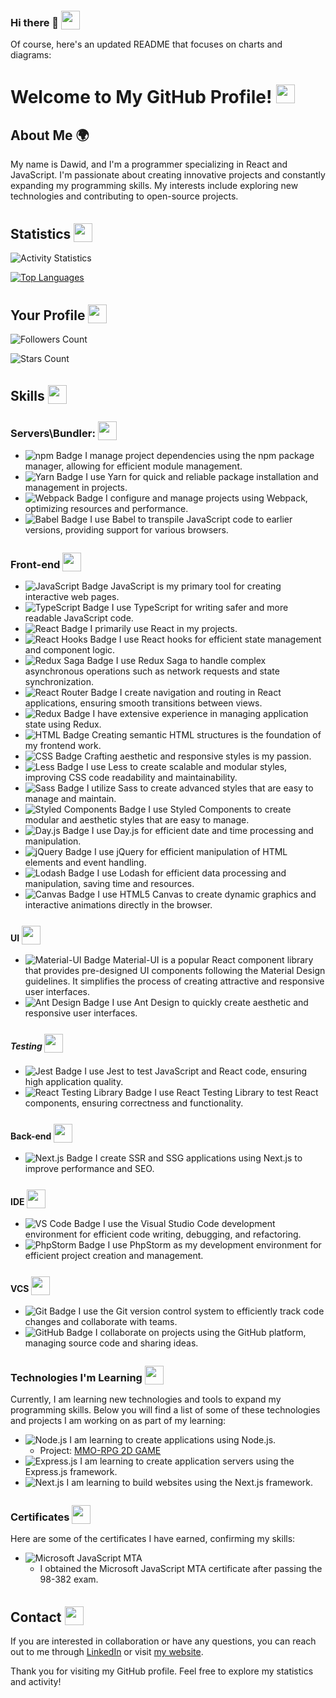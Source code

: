 ### Hi there 👋 <img src=" https://cdn4.iconfinder.com/data/icons/famous-characters-add-on-vol-1-flat/48/Famous_Character_-_Add_On_1-46-512.png" width="30" height="30" style="position:relative; top:5px;"> 

Of course, here's an updated README that focuses on charts and diagrams:

# Welcome to My GitHub Profile!  <img src="https://github.com/github.png" width="30" height="30">



## About Me 🌍

My name is Dawid, and I'm a programmer specializing in React and JavaScript. I'm passionate about creating innovative projects and constantly expanding my programming skills. My interests include exploring new technologies and contributing to open-source projects.


## Statistics  <img src="https://img.icons8.com/dusk/64/000000/statistics.png" width="30" height="30" style="position:relative; top:5px;"> 

![Activity Statistics](https://github-readme-stats.vercel.app/api?username=marksoft92&show_icons=true&theme=radical&count_private=true)

[![Top Languages](https://github-readme-stats.vercel.app/api/top-langs/?username=marksoft92&layout=compact&theme=radical&langs_count=10)](https://github.com/marksoft92)

## Your Profile <img src="https://img.icons8.com/color/48/000000/github.png" width="30" height="30" style="position:relative; top:5px;">

![Followers Count](https://img.shields.io/github/followers/marksoft92?label=Followers&style=social)

![Stars Count](https://img.shields.io/github/stars/marksoft92?label=Stars&style=social)

## Skills <img src="https://img.icons8.com/color/48/000000/code.png" width="30" height="30" style="position:relative; top:5px;">

### Servers\Bundler: <img src="https://img.icons8.com/color/48/000000/hammer.png" width="30" height="30" style="position:relative; top:5px;">
- ![npm Badge](https://img.shields.io/badge/-npm-CB3837?logo=npm&logoColor=white) I manage project dependencies using the npm package manager, allowing for efficient module management.
- ![Yarn Badge](https://img.shields.io/badge/-Yarn-2C8EBB?logo=yarn&logoColor=white) I use Yarn for quick and reliable package installation and management in projects.
- ![Webpack Badge](https://img.shields.io/badge/-Webpack-8DD6F9?logo=webpack&logoColor=white) I configure and manage projects using Webpack, optimizing resources and performance.
- ![Babel Badge](https://img.shields.io/badge/-Babel-F9DC3E?logo=babel&logoColor=white) I use Babel to transpile JavaScript code to earlier versions, providing support for various browsers.


### Front-end <img src="https://img.icons8.com/color/48/000000/web.png" width="30" height="30" style="position:relative; top:5px;">
- ![JavaScript Badge](https://img.shields.io/badge/-JavaScript-F7DF1E?logo=javascript&logoColor=white) JavaScript is my primary tool for creating interactive web pages.
- ![TypeScript Badge](https://img.shields.io/badge/-TypeScript-3178C6?logo=typescript&logoColor=white) I use TypeScript for writing safer and more readable JavaScript code.
- ![React Badge](https://img.shields.io/badge/-React-61DAFB?logo=react&logoColor=white) I primarily use React in my projects.
- ![React Hooks Badge](https://img.shields.io/badge/-React%20Hooks-61DAFB?logo=react&logoColor=white) I use React hooks for efficient state management and component logic.
- ![Redux Saga Badge](https://img.shields.io/badge/-Redux%20Saga-999999?logo=redux-saga&logoColor=white) I use Redux Saga to handle complex asynchronous operations such as network requests and state synchronization.
- ![React Router Badge](https://img.shields.io/badge/-React%20Router-CA4245?logo=react-router&logoColor=white) I create navigation and routing in React applications, ensuring smooth transitions between views.
- ![Redux Badge](https://img.shields.io/badge/-Redux-764ABC?logo=redux&logoColor=white) I have extensive experience in managing application state using Redux.
- ![HTML Badge](https://img.shields.io/badge/-HTML5-E34F26?logo=html5&logoColor=white) Creating semantic HTML structures is the foundation of my frontend work.
- ![CSS Badge](https://img.shields.io/badge/-CSS3-1572B6?logo=css3&logoColor=white) Crafting aesthetic and responsive styles is my passion.
- ![Less Badge](https://img.shields.io/badge/-Less-1D365D?logo=less&logoColor=white) I use Less to create scalable and modular styles, improving CSS code readability and maintainability.
- ![Sass Badge](https://img.shields.io/badge/-Sass-CC6699?logo=sass&logoColor=white) I utilize Sass to create advanced styles that are easy to manage and maintain.
- ![Styled Components Badge](https://img.shields.io/badge/-Styled%20Components-DB7093?logo=styled-components&logoColor=white) I use Styled Components to create modular and aesthetic styles that are easy to manage.
- ![Day.js Badge](https://img.shields.io/badge/-Day.js-F9C300?logo=javascript&logoColor=white) I use Day.js for efficient date and time processing and manipulation.
- ![jQuery Badge](https://img.shields.io/badge/-jQuery-0769AD?logo=jquery&logoColor=white) I use jQuery for efficient manipulation of HTML elements and event handling.
- ![Lodash Badge](https://img.shields.io/badge/-Lodash-14A800?logo=lodash&logoColor=white) I use Lodash for efficient data processing and manipulation, saving time and resources.
- ![Canvas Badge](https://img.shields.io/badge/-Canvas-150F1D?logo=html5&logoColor=white) I use HTML5 Canvas to create dynamic graphics and interactive animations directly in the browser.

#### UI <img src="https://img.icons8.com/color/48/000000/paint-palette.png" width="30" height="30" style="position:relative; top:5px;">
- ![Material-UI Badge](https://img.shields.io/badge/-Material--UI-0081CB?logo=material-ui&logoColor=white) Material-UI is a popular React component library that provides pre-designed UI components following the Material Design guidelines. It simplifies the process of creating attractive and responsive user interfaces.
- ![Ant Design Badge](https://img.shields.io/badge/-Ant%20Design-0170FE?logo=ant-design&logoColor=white) I use Ant Design to quickly create aesthetic and responsive user interfaces.


##### Testing <img src="https://img.icons8.com/color/48/000000/test-tube.png" width="30" height="30" style="position:relative; top:5px;">
- ![Jest Badge](https://img.shields.io/badge/-Jest-C21325?logo=jest&logoColor=white) I use Jest to test JavaScript and React code, ensuring high application quality.
- ![React Testing Library Badge](https://img.shields.io/badge/-React%20Testing%20Library-E33332?logo=testing-library&logoColor=white) I use React Testing Library to test React components, ensuring correctness and functionality.

#### Back-end <img src="https://img.icons8.com/color/48/000000/server.png" width="30" height="30" style="position:relative; top:5px;">
- ![Next.js Badge](https://img.shields.io/badge/-Next.js-000000?logo=next.js&logoColor=white) I create SSR and SSG applications using Next.js to improve performance and SEO.


#### IDE <img src="https://img.icons8.com/color/48/000000/visual-studio.png" width="30" height="30" style="position:relative; top:5px;">
- ![VS Code Badge](https://img.shields.io/badge/-VS%20Code-007ACC?logo=visual-studio-code&logoColor=white) I use the Visual Studio Code development environment for efficient code writing, debugging, and refactoring.
- ![PhpStorm Badge](https://img.shields.io/badge/-PhpStorm-000000?logo=phpstorm&logoColor=white) I use PhpStorm as my development environment for efficient project creation and management.

#### VCS <img src="https://img.icons8.com/color/48/000000/git.png" width="30" height="30" style="position:relative; top:5px;">

- ![Git Badge](https://img.shields.io/badge/-Git-F05032?logo=git&logoColor=white) I use the Git version control system to efficiently track code changes and collaborate with teams.
- ![GitHub Badge](https://img.shields.io/badge/-GitHub-181717?logo=github&logoColor=white) I collaborate on projects using the GitHub platform, managing source code and sharing ideas.

### Technologies I'm Learning <img src="https://img.icons8.com/color/48/000000/open-book.png" width="30" height="30" style="position:relative; top:5px;">

Currently, I am learning new technologies and tools to expand my programming skills. Below you will find a list of some of these technologies and projects I am working on as part of my learning:

- ![Node.js](https://img.shields.io/badge/-Node.js-339933?logo=node.js&logoColor=white) I am learning to create applications using Node.js.
  - Project: [MMO-RPG 2D GAME](https://github.com/marksoft92/mmorpg-game-backend)
- ![Express.js](https://img.shields.io/badge/-Express.js-000000?logo=express&logoColor=white) I am learning to create application servers using the Express.js framework.
- ![Next.js](https://img.shields.io/badge/-Next.js-000000?logo=next.js&logoColor=white) I am learning to build websites using the Next.js framework.

### Certificates <img src="https://img.icons8.com/color/48/000000/certificate.png" width="30" height="30" style="position:relative; top:5px;">

Here are some of the certificates I have earned, confirming my skills:

- ![Microsoft JavaScript MTA](https://img.shields.io/badge/-Microsoft%20JavaScript%20MTA-0078D4?logo=microsoft&logoColor=white) 
  - I obtained the Microsoft JavaScript MTA certificate after passing the 98-382 exam.

## Contact <img src="https://img.icons8.com/color/48/000000/email.png" width="30" height="30" style="position:relative; top:5px;">

If you are interested in collaboration or have any questions, you can reach out to me through [LinkedIn](https://www.linkedin.com/in/dawid-bie%C5%84kowski/) or visit [my website](https://www.code-review.pl).

Thank you for visiting my GitHub profile. Feel free to explore my statistics and activity!

<!--
**marksoft92/marksoft92** is a ✨ _special_ ✨ repository because its `README.md` (this file) appears on your GitHub profile.

Here are some ideas to get you started:

- 🔭 I’m currently working on ...
- 🌱 I’m currently learning ...
- 👯 I’m looking to collaborate on ...
- 🤔 I’m looking for help with ...
- 💬 Ask me about ...
- 📫 How to reach me: ...
- 😄 Pronouns: ...
- ⚡ Fun fact: ...
-->
